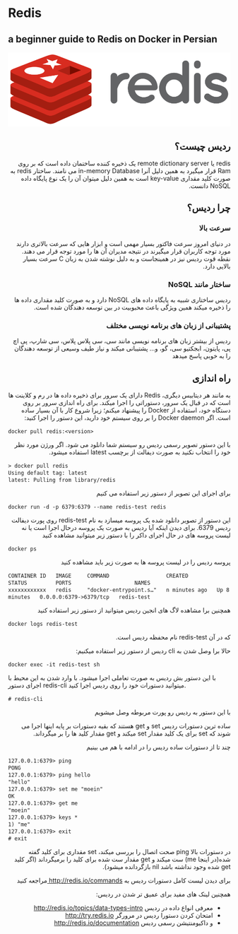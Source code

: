# Redis
## a beginner guide to Redis on Docker in Persian
<p align="center">
    <img src="https://github.com/AryanAhadinia/web_workshop/blob/redis_article/Redis/public/redis_logo.svg" alt="Redis Logo">
</p>
<div dir="rtl">

## ردیس چیست؟
  redis یا remote dictionary server یک ذخیره کننده ساختمان داده است که بر روی Ram قرار میگیرد به همین دلیل آنرا in-memory Database می نامند. ساختار redis به صورت کلید مقداری key-value است به همین دلیل میتوان آن را یک نوع پایگاه داده NoSQL دانست.

## چرا ردیس؟

### سرعت بالا
در دنیای امروز سرعت فاکتور بسیار مهمی است و ابزار هایی که سرعت بالاتری دارند مورد توجه کاربران قرار میگیرند در نتیجه مدیران آن ها را مورد توجه قرار می دهند. نقطه قوت ردیس نیز در همینجاست و به دلیل نوشته شدن به زبان C سرعت بسیار بالایی دارد.

### ساختار مانند NoSQL

ردیس ساختاری شبیه به پایگاه داده های NoSQL دارد و به صورت کلید مقداری داده ها را ذخیره میکند همین ویژگی باعث محبوبیت در بین توسعه دهندگان شده است.

### پشتیبانی از زبان های برنامه نویسی مختلف

ردیس از بیشتر زبان های برنامه نویسی مانند سی، سی پلاس پلاس، سی شارپ، پی اچ پی، پایتون، ابجکتیو سی، گو، و... پشتیبانی میکند و نیاز طیف وسیعی از توسعه دهندگان را به خوبی پاسخ میدهد


## راه اندازی
  به مانند هر دیتابیس دیگری، Redis دارای یک سرور برای ذخیره داده ها در رم و کلاینت ها است که در قبال یک سرور، دستوراتی را اجرا میکند. برای راه اندازی سرور بر روی دستگاه خود، استفاده از Docker را پیشنهاد میکنم؛ زیرا شروع کار با آن بسیار ساده است. اگر Docker daemon را بر روی سیستم خود دارید، این دستور را اجرا کنید:
</div>
  
  ```
  docker pull redis:<version>
  ```
  
  <div dir="rtl">
  با این دستور تصویر رسمی ردیس رو سیستم شما دانلود می شود. اگر ورژن مورد نظر خود را انتخاب نکنید به صورت دیفالت از برچسب latest استفاده میشود.

</div>

```
> docker pull redis
Using default tag: latest
latest: Pulling from library/redis
```
<div dir="rtl">
  
  برای اجرای این تصویر از دستور زیر استفاده می کنیم
  
</div>

```
docker run -d -p 6379:6379 --name redis-test redis
```

<div dir="rtl">
  
  این دستور از تصویر دانلود شده یک پروسه میسازد به نام redis-test روی پورت دیفالت ردیس 6379. برای دیدن اینکه آیا ردیس به صورت یک پروسه درحال اجرا است یا نه لیست پروسه های در حال اجرای داکر را با دستور زیر میتوانید مشاهده کنید
  
  </div>
  
 ```
 docker ps
 ```
 
 <div dir="rtl">
  
  پروسه ردیس را در لیست پروسه ها به صورت زیر باید مشاهده کنید
  
  </div>
  
```
CONTAINER ID   IMAGE     COMMAND                  CREATED         STATUS         PORTS                    NAMES
xxxxxxxxxxxx   redis     "docker-entrypoint.s…"   n minutes ago   Up 8 minutes   0.0.0.0:6379->6379/tcp   redis-test
```

<div dir="rtl">
  همچنین برا مشاهده لاگ های انجین ردیس میتوانید از دستور زیر استفاده کنید
  
  </div>
  
```
docker logs redis-test
```

<div dir="rtl">
  که در آن redis-test نام محفظه ردیس است.
  
  حالا برا وصل شدن به cli ردیس از دستور زیر استفاده میکنیم:
  </div>
  
```
docker exec -it redis-test sh
```

با این دستور بش ردیس به صورت تعاملی اجرا میشود. با وارد شدن به این محیط با اجرای دستور redis-cli میتوانید دستورات خود را روی ردیس اجرا کنید.

</div>

```
# redis-cli
```

<div dir="rtl">
  
  با این دستور به ردیس رو پورت مربوطه وصل میشویم
  
  ساده ترین دستورات ردیس set و get هستند که بقیه دستورات بر پایه اینها اجرا می شوند که set برای یک کلید مقدار set میکند و get مقدار کلید ها را بر میگرداند.
  
  چند تا از دستورات ساده ردیس را در ادامه با هم می بینیم
  
  </div>
  
```
127.0.0.1:6379> ping
PONG
127.0.0.1:6379> ping hello
"hello"
127.0.0.1:6379> set me "moein"
OK
127.0.0.1:6379> get me
"moein"
127.0.0.1:6379> keys *
1) "me"
127.0.0.1:6379> exit
# exit
```

<div dir="rtl">
در دستورات بالا ping صحت اتصال را بررسی میکند، set مقداری برای کلید گفته شده(در اینجا me) ست میکند و get مقدار ست شده برای کلید را برمیگرداند (اگر کلید get شده وجود نداشته باشد nil بازگردانده میشود).  
  
  
</div>  


<div dir="rtl">
 
 برای دیدن لیست کامل دستورات ردیس به [http://redis.io/commands
](http://redis.io/commands
) مراجعه کنید


همچنین لینک های مفید برای عمیق تر شدن در ردیس:

* معرفی انواع داده در ردیس http://redis.io/topics/data-types-intro
* امتحان کردن دستورا ردیس در مرورگر http://try.redis.io
* و داکیومنتیشن رسمی ردیس http://redis.io/documentation

</div>
